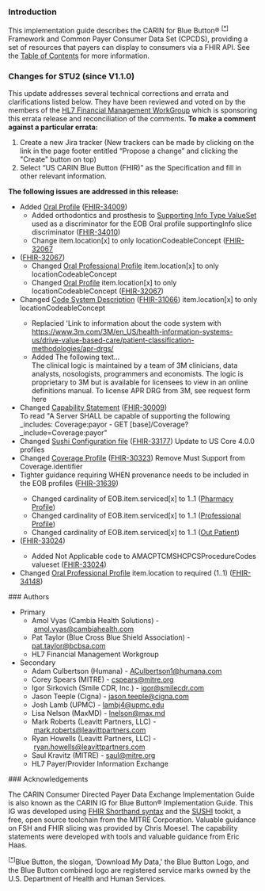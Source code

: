 ### Introduction

<!-- 

https://jira.hl7.org/browse/FHIR-31535?jql=cf%5B11402%5D%20%3D%20STU-1.1.0-Update

-->

<p>This implementation guide describes the CARIN for Blue Button® <sup>[<a href="#ftn.id1" name="id1">*</a>]</sup> Framework and Common Payer Consumer Data Set (CPCDS), providing a set of resources that payers can display to consumers via a FHIR API. See the <a href="toc.html">Table of Contents</a> for more information.</p>
<div>
<h3>Changes for STU2 (since V1.1.0)</h3>
<p>This update addresses several technical corrections and errata and clarifications listed below. They have been reviewed
and voted on by the members of the <a href="http://www.hl7.org/Special/committees/fm/index.cfm">HL7 Financial Management WorkGroup</a> which is sponsoring this errata release and reconciliation of the comments. <strong>To make a comment against a particular errata:</strong></p>

<ol>
    <li>Create a new Jira tracker (New trackers can be made by clicking on the link in the page footer entitled “Propose a change” and clicking the "Create" button on top)</li>
    <li>Select “US CARIN Blue Button (FHIR)” as the Specification and fill in other relevant information.</li>
  </ol>
  <p><b>The following issues are addressed in this release:</b></p>

<ul>

<li>Added <a href="StructureDefinition-C4BB-ExplanationOfBenefit-Oral.html">Oral Profile</a> (<a href="https://jira.hl7.org/browse/FHIR-FHIR-34009">FHIR-34009</a>)
<ul>
<li>Added orthodontics and prosthesis to <a href="ValueSet-C4BBSupportingInfoType.html">Supporting Info Type ValueSet</a> used as a discriminator for the EOB Oral profile supportingInfo slice discriminator (<a href="https://jira.hl7.org/browse/FHIR-34010">FHIR-34010</a>)</li>
<li>Change item.location[x] to only locationCodeableConcept (<a href="https://jira.hl7.org/browse/FHIR-32067">FHIR-32067</a>


</ul>
<li>(<a href="https://jira.hl7.org/browse/FHIR-32067">FHIR-32067</a>)
<ul>
<li>Changed <a href="ExplanationOfBenefit-EOBOral1a.html">Oral Professional Profile</a> item.location[x] to only locationCodeableConcept </li>
<li>Changed <a href="ExplanationOfBenefit-EOBProfessional1a.html">Oral Profile</a> item.location[x] to only locationCodeableConcept (<a href="https://jira.hl7.org/browse/FHIR-32067">FHIR-32067</a>)
</ul>

 
<li>Changed <a href="CodeSystem-THREEMAPRDRG.html">Code System Description</a> (<a href="https://jira.hl7.org/browse/FHIR-31066">FHIR-31066</a>) item.location[x] to only locationCodeableConcept </li>
<ul> 
<li>Replacied 'Link to information about the code system with <a href="https://www.3m.com/3M/en_US/health-information-systems-us/drive-value-based-care/patient-classification-methodologies/apr-drgs/">https://www.3m.com/3M/en_US/health-information-systems-us/drive-value-based-care/patient-classification-methodologies/apr-drgs/</a></li>
<li> Added The following text...<br>
The clinical logic is maintained by a team of 3M clinicians, data analysts, nosologists, programmers and economists. The logic is proprietary to 3M but is available for licensees to view in an online definitions manual. To license APR DRG from 3M, see request form here </li>
</ul>
<li>Changed <a href="CapabilityStatement-c4bb.html">Capability Statement</a> (<a href="https://jira.hl7.org/browse/FHIR-30009">FHIR-30009</a>)<br>
To read "A Server SHALL be capable of supporting the following _includes:
Coverage:payor - GET [base]/Coverage?_include=Coverage:payor" </li>
<li>Changed <a href="sushi-config.yaml">Sushi Configuration file</a> (<a href="https://jira.hl7.org/browse/FHIR-33177">FHIR-33177</a>)
Update to US Core 4.0.0 profiles </li>
<li>Changed <a href="CoverageProfile.html">Coverage Profile</a> (<a href="https://jira.hl7.org/browse/FHIR-30323">FHIR-30323</a>)
Remove Must Support from Coverage.identifier </li>
<li>Tighter guidance requiring WHEN provenance needs to be included in the EOB profiles  (<a href="https://jira.hl7.org/browse/FHIR-31639">FHIR-31639</a>)</li><ul>
<li>Changed cardinality of EOB.item.serviced[x] to 1..1 (<a href="ExplanationOfBenefit-EOBPharmacy1.html">Pharmacy Profile</a>)<br></li>
<li>Changed cardinality of EOB.item.serviced[x] to 1..1 (<a href="ExplanationOfBenefit-EOBProfessional1a.html">Professional Profile</a>)<br></li>
<li>Changed cardinality of EOB.item.serviced[x] to 1..1 (<a href="ExplanationOfBenefit-OutpatientEOBExample1.html">Out Patient</a>)<br></li>
</ul>
<li>(<a href="https://jira.hl7.org/browse/FHIR-33024">FHIR-33024</a>)</li>
<ul>
<li>Added Not Applicable code to AMACPTCMSHCPCSProcedureCodes valueset (<a href="https://jira.hl7.org/browse/FHIR-33024">FHIR-33024</a>)</li>
</ul>
<li>Changed <a href="ExplanationOfBenefit-EOBProfessional1a.html">Oral Professional Profile</a>  item.location to required (1..1) (<a href="https://jira.hl7.org/browse/FHIR-34148">FHIR-34148</a>)</li>




</div>
<a name="authors"> </a>
### Authors
<ul>
<li>Primary
<ul>
<li>Amol Vyas (Cambia Health Solutions) - <a href="mailto:amol.vyas@cambiahealth.com">amol.vyas@cambiahealth.com</a></li>
<li>Pat Taylor (Blue Cross Blue Shield Association) - <a href="mailto:pat.taylor@bcbsa.com">pat.taylor@bcbsa.com</a></li>
<li>HL7 Financial Management Workgroup</li>
</ul>
</li>
<li>Secondary
<ul>
<li>Adam Culbertson (Humana) - <a href="mailto:ACulbertson1@humana.com">ACulbertson1@humana.com</a></li>
<li>Corey Spears (MITRE) - <a href="mailto:cspears@mitre.org">cspears@mitre.org</a></li>   
<li>Igor Sirkovich (Smile CDR, Inc.) - <a href="mailto:igor@smilecdr.com">igor@smilecdr.com</a></li>   
<li>Jason Teeple (Cigna) - <a href="mailto:jason.teeple@cigna.com">jason.teeple@cigna.com</a></li>
<li>Josh Lamb (UPMC) - <a href="mailto:igor@smilecdr.com">lambj4@upmc.edu</a></li> 
<li>Lisa Nelson (MaxMD) - <a href="mailto:lnelson@max.md">lnelson@max.md</a></li>
<li>Mark Roberts (Leavitt Partners, LLC) - <a href="mailto:mark.roberts@leavittpartners.com">mark.roberts@leavittpartners.com</a></li>
<li>Ryan Howells (Leavitt Partners, LLC) - <a href="mailto:ryan.howells@leavittpartners.com">ryan.howells@leavittpartners.com</a></li>
<li>Saul Kravitz (MITRE) - <a href="mailto:saul@mitre.org">saul@mitre.org</a></li>
<li>HL7 Payer/Provider Information Exchange</li>
</ul>
</li>
</ul>
### Acknowledgements
<p>The CARIN Consumer Directed Payer Data Exchange Implementation Guide is also known as the CARIN IG for Blue Button® Implementation Guide. This IG was developed using <a href="https://build.fhir.org/ig/HL7/fhir-shorthand/">FHIR Shorthand syntax</a> and the <a href="https://github.com/FHIR/sushi">SUSHI</a> tookit, a free, open source toolchain from the MITRE Corporation. Valuable guidance on FSH and FHIR slicing was provided by Chris Moesel. The capability statements were developed with tools and valuable guidance from Eric Haas.</p>
<div class="footnote"><sup>[<a href="#id1" name="ftn.id1">*</a>]</sup>Blue Button, the slogan, 'Download My Data,' the Blue Button Logo, and the Blue Button combined logo are registered service marks owned by the U.S. Department of Health and Human Services.</div>
<p> </p>

